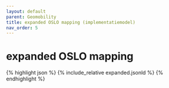 ```yaml
---
layout: default
parent: Geomobility
title: expanded OSLO mapping (implementatiemodel)
nav_order: 5
---
```


# expanded OSLO mapping

{% highlight json %}
{% include_relative  expanded.jsonld %}
{% endhighlight %}